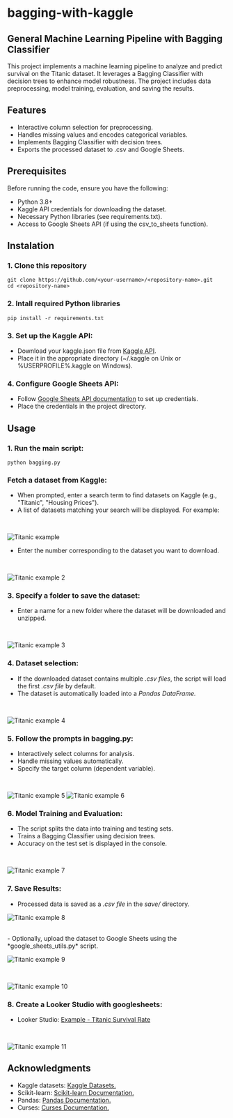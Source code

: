 # bagging-with-kaggle

## General Machine Learning Pipeline with Bagging Classifier

This project implements a machine learning pipeline to analyze and predict survival on the Titanic dataset. It leverages a Bagging Classifier with decision trees to enhance model robustness. The project includes data preprocessing, model training, evaluation, and saving the results.

## Features

- Interactive column selection for preprocessing.
- Handles missing values and encodes categorical variables.
- Implements Bagging Classifier with decision trees.
- Exports the processed dataset to .csv and Google Sheets.

## Prerequisites

Before running the code, ensure you have the following:

- Python 3.8+
- Kaggle API credentials for downloading the dataset.
- Necessary Python libraries (see requirements.txt).
- Access to Google Sheets API (if using the csv_to_sheets function).

## Instalation

### 1. Clone this repository

``` 
git clone https://github.com/<your-username>/<repository-name>.git 
cd <repository-name>
```

### 2. Intall required Python libraries
```
pip install -r requirements.txt
```

### 3. Set up the Kaggle API:
- Download your kaggle.json file from [Kaggle API](https://www.kaggle.com/docs/api).
- Place it in the appropriate directory (~/.kaggle on Unix or %USERPROFILE%\.kaggle on Windows).

### 4. Configure Google Sheets API:
- Follow [Google Sheets API documentation](https://developers.google.com/sheets/api/guides/concepts) to set up credentials.
- Place the credentials in the project directory.

## Usage

### 1. Run the main script:

```
python bagging.py
```

### Fetch a dataset from Kaggle:

- When prompted, enter a search term to find datasets on Kaggle (e.g., "Titanic", "Housing Prices").
- A list of datasets matching your search will be displayed. For example:

<br>

![Titanic example](./images/pic1.png)

- Enter the number corresponding to the dataset you want to download.

<br>

![Titanic example 2](./images/pic2.png)

### 3. Specify a folder to save the dataset:

- Enter a name for a new folder where the dataset will be downloaded and unzipped.

<br>

![Titanic example 3](./images/pic3.png)

### 4. Dataset selection:

- If the downloaded dataset contains multiple *.csv files*, the script will load the first *.csv file* by default.
- The dataset is automatically loaded into a *Pandas DataFrame.*

<br>

![Titanic example 4](./images/pic4.png)

### 5. Follow the prompts in bagging.py:

- Interactively select columns for analysis.
- Handle missing values automatically.
- Specify the target column (dependent variable).

<br>

![Titanic example 5](./images/pic5.png)
![Titanic example 6](./images/pic6.png)

### 6. Model Training and Evaluation:

- The script splits the data into training and testing sets.
- Trains a Bagging Classifier using decision trees.
- Accuracy on the test set is displayed in the console.
<br>

![Titanic example 7](./images/pic7.png)

### 7. Save Results:

- Processed data is saved as a *.csv file* in the *save/* directory.

![Titanic example 8](./images/pic8.png)

<br>
- Optionally, upload the dataset to Google Sheets using the *google_sheets_utils.py* script.
<br>

![Titanic example 9](./images/pic9.png)

<br>

![Titanic example 10](./images/pic10.png)

### 8. Create a Looker Studio with googlesheets:

- Looker Studio: [Example - Titanic Survival Rate](https://lookerstudio.google.com/reporting/9296e179-5f35-42b4-92d8-d36b4dee1999/page/ZgkYE)
<br>

![Titanic example 11](./images/pic11.png)

## Acknowledgments

- Kaggle datasets: [Kaggle Datasets.](https://www.kaggle.com/datasets)
- Scikit-learn: [Scikit-learn Documentation.](https://scikit-learn.org/stable/)
- Pandas: [Pandas Documentation.](https://pandas.pydata.org/docs/)
- Curses: [Curses Documentation.](https://docs.python.org/3/library/curses.html)
<br>